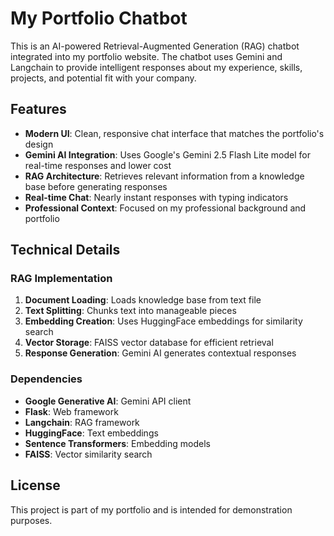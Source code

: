 # My Portfolio Chatbot

This is an AI-powered Retrieval-Augmented Generation (RAG) chatbot integrated into my portfolio website. The chatbot uses Gemini and Langchain to provide intelligent responses about my experience, skills, projects, and potential fit with your company.

## Features

- **Modern UI**: Clean, responsive chat interface that matches the portfolio's design
- **Gemini AI Integration**: Uses Google's Gemini 2.5 Flash Lite model for real-time responses and lower cost
- **RAG Architecture**: Retrieves relevant information from a knowledge base before generating responses
- **Real-time Chat**: Nearly instant responses with typing indicators
- **Professional Context**: Focused on my professional background and portfolio

## Technical Details

### RAG Implementation

1. **Document Loading**: Loads knowledge base from text file
2. **Text Splitting**: Chunks text into manageable pieces
3. **Embedding Creation**: Uses HuggingFace embeddings for similarity search
4. **Vector Storage**: FAISS vector database for efficient retrieval
5. **Response Generation**: Gemini AI generates contextual responses

### Dependencies

- **Google Generative AI**: Gemini API client
- **Flask**: Web framework
- **Langchain**: RAG framework
- **HuggingFace**: Text embeddings
- **Sentence Transformers**: Embedding models
- **FAISS**: Vector similarity search

## License

This project is part of my portfolio and is intended for demonstration purposes.
